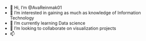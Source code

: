 - 👋 Hi, I’m @AvaReinmak01
- 👀 I’m interested in gaining as much as knowledge of Information Technology  
- 🌱 I’m currently learning Data science
- 💞️ I’m looking to collaborate on visualization projects
- 📫

<!---
AvaReinmak01/AvaReinmak01 is a ✨ special ✨ repository because its `README.md` (this file) appears on your GitHub profile.
You can click the Preview link to take a look at your changes.
--->
